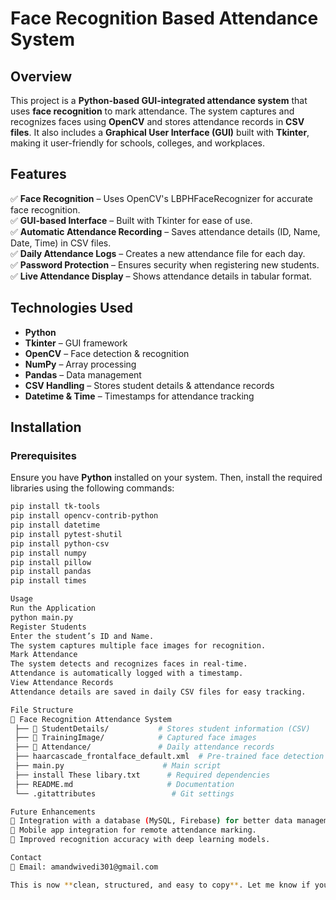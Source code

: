 # Face Recognition Based Attendance System  

## Overview  
This project is a **Python-based GUI-integrated attendance system** that uses **face recognition** to mark attendance. The system captures and recognizes faces using **OpenCV** and stores attendance records in **CSV files**. It also includes a **Graphical User Interface (GUI)** built with **Tkinter**, making it user-friendly for schools, colleges, and workplaces.  

## Features  
✅ **Face Recognition** – Uses OpenCV's LBPHFaceRecognizer for accurate face recognition.  
✅ **GUI-based Interface** – Built with Tkinter for ease of use.  
✅ **Automatic Attendance Recording** – Saves attendance details (ID, Name, Date, Time) in CSV files.  
✅ **Daily Attendance Logs** – Creates a new attendance file for each day.  
✅ **Password Protection** – Ensures security when registering new students.  
✅ **Live Attendance Display** – Shows attendance details in tabular format.  

## Technologies Used  
- **Python**  
- **Tkinter** – GUI framework  
- **OpenCV** – Face detection & recognition  
- **NumPy** – Array processing  
- **Pandas** – Data management  
- **CSV Handling** – Stores student details & attendance records  
- **Datetime & Time** – Timestamps for attendance tracking  

## Installation  
### Prerequisites  
Ensure you have **Python** installed on your system. Then, install the required libraries using the following commands:  
```bash
pip install tk-tools
pip install opencv-contrib-python
pip install datetime
pip install pytest-shutil
pip install python-csv
pip install numpy
pip install pillow 
pip install pandas
pip install times

Usage
Run the Application
python main.py
Register Students
Enter the student’s ID and Name.
The system captures multiple face images for recognition.
Mark Attendance
The system detects and recognizes faces in real-time.
Attendance is automatically logged with a timestamp.
View Attendance Records
Attendance details are saved in daily CSV files for easy tracking.

File Structure
📂 Face Recognition Attendance System  
 ├── 📂 StudentDetails/           # Stores student information (CSV)  
 ├── 📂 TrainingImage/            # Captured face images  
 ├── 📂 Attendance/               # Daily attendance records  
 ├── haarcascade_frontalface_default.xml  # Pre-trained face detection model  
 ├── main.py                      # Main script  
 ├── install These libary.txt      # Required dependencies  
 ├── README.md                     # Documentation  
 └── .gitattributes                 # Git settings  

Future Enhancements
🔹 Integration with a database (MySQL, Firebase) for better data management.
🔹 Mobile app integration for remote attendance marking.
🔹 Improved recognition accuracy with deep learning models.

Contact
📧 Email: amandwivedi301@gmail.com

This is now **clean, structured, and easy to copy**. Let me know if you need any changes! 🚀
